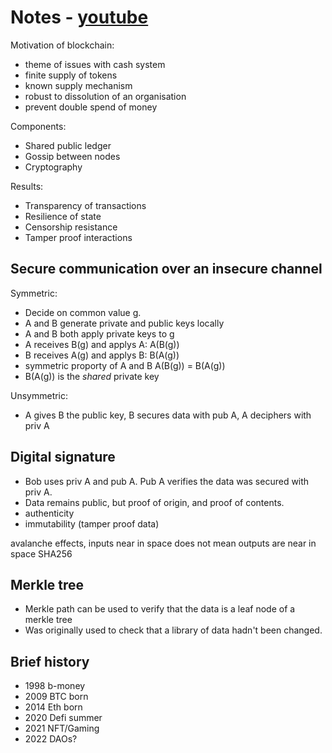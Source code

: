 # Notes - [youtube](https://youtu.be/ZsZ293yD5Vw)

Motivation of blockchain:

- theme of issues with cash system
- finite supply of tokens
- known supply mechanism
- robust to dissolution of an organisation
- prevent double spend of money

Components:

- Shared public ledger
- Gossip between nodes
- Cryptography

Results:

- Transparency of transactions
- Resilience of state
- Censorship resistance
- Tamper proof interactions

## Secure communication over an insecure channel

Symmetric:

- Decide on common value g.
- A and B generate private and public keys locally
- A and B both apply private keys to g
- A receives B(g) and applys A: A(B(g))
- B receives A(g) and applys B: B(A(g))
- symmetric proporty of A and B A(B(g)) = B(A(g))
- B(A(g)) is the *shared* private key

Unsymmetric:

- A gives B the public key, B secures data with pub A, A deciphers with priv A

## Digital signature

- Bob uses priv A and pub A. Pub A verifies the data was secured with priv A.
- Data remains public, but proof of origin, and proof of contents.
- authenticity
- immutability (tamper proof data)

avalanche effects, inputs near in space does not mean outputs are near in space SHA256

## Merkle tree

- Merkle path can be used to verify that the data is a leaf node of a merkle tree
- Was originally used to check that a library of data hadn't been changed.

## Brief history

- 1998 b-money
- 2009 BTC born
- 2014 Eth born
- 2020 Defi summer
- 2021 NFT/Gaming
- 2022 DAOs?
